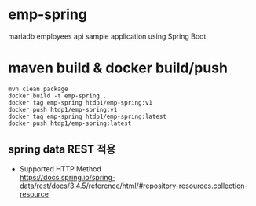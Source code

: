 # emp-spring
mariadb employees api sample application using Spring Boot


# maven build & docker build/push
```
mvn clean package
docker build -t emp-spring .
docker tag emp-spring htdp1/emp-spring:v1
docker push htdp1/emp-spring:v1
docker tag emp-spring htdp1/emp-spring:latest
docker push htdp1/emp-spring:latest
```
## spring data REST 적용
- Supported HTTP Method  
https://docs.spring.io/spring-data/rest/docs/3.4.5/reference/html/#repository-resources.collection-resource

